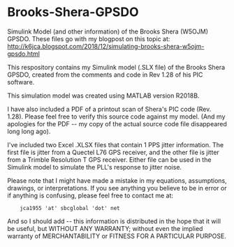 # Brooks-Shera-GPSDO
Simulink Model (and other information) of the Brooks Shera (W5OJM) GPSDO.
These files go with my blogpost on this topic at: 
<url>http://k6jca.blogspot.com/2018/12/simulating-brooks-shera-w5ojm-gpsdo.html</url>

This respository contains my Simulink model (.SLX file) of the 
Brooks Shera GPSDO, created from the comments and code in 
Rev 1.28 of his PIC software.

This simulation model was created using MATLAB version R2018B.

I have also included a PDF of a printout scan of Shera's 
PIC code (Rev. 1.28).  Please feel free to verify this source
code against my model.  (And my apologies for the PDF -- my copy of
the actual source code file disappeared long long ago).

I've included two Excel .XLSX files that contain 1 PPS jitter information.
The first file is jitter from a Quectel L76 GPS receiver, and the
other file is jitter from a Trimble Resolution T GPS receiver.  Either file can be used in
the Simulink model to simulate the PLL's response to jitter noise.

Please note that I might have made a mistake in my equations, assumptions, 
drawings, or interpretations.  If you see anything you believe to be in 
error or if anything is confusing, please feel free to contact me at:

        jca1955 'at' sbcglobal 'dot' net

And so I should add -- this information is distributed in the hope that
it will be useful, but WITHOUT ANY WARRANTY; without even the implied 
warranty of MERCHANTABILITY or FITNESS FOR A PARTICULAR PURPOSE.
